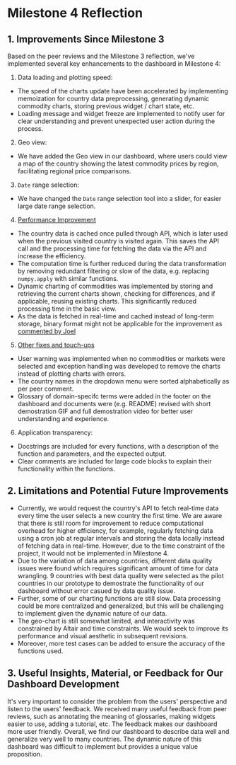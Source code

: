 # Milestone 4 Reflection

## 1. Improvements Since Milestone 3

Based on the peer reviews and the Milestone 3 reflection, we've implemented several key enhancements to the dashboard in Milestone 4:

1. Data loading and plotting speed: 
- The speed of the charts update have been accelerated by implementing memoization for country data preprocessing, generating dynamic commodity charts, storing previous widget / chart state, etc.
- Loading message and widget freeze are implemented to notify user for clear understanding and prevent unexpected user action during the process.

2. Geo view: 
- We have added the Geo view in our dashboard, where users could view a map of the country showing the latest commodity prices by region, facilitating regional price comparisons.

3. `Date` range selection: 
- We have changed the `Date` range selection tool into a slider, for easier large date range selection.

4. [Performance Improvement](https://github.com/UBC-MDS/DSCI-532_2024_19_food-price-tracker/issues/105)
- The country data is cached once pulled through API, which is later used when the previous visited country is visited again. This saves the API call and the processing time for fetching the data via the API and increase the efficiency.
- The computation time is further reduced during the data transformation by removing redundant filtering or slow of the data, e.g. replacing `numpy.apply` with similar functions.
- Dynamic charting of commodities was implemented by storing and retrieving the current charts shown, checking for differences, and if applicable, reusing existing charts. This significantly reduced processing time in the basic view.
- As the data is fetched in real-time and cached instead of long-term storage, binary format might not be applicable for the improvement as [commented by Joel](https://github.com/UBC-MDS/DSCI-532_2024_19_food-price-tracker/issues/105) 

5. [Other fixes and touch-ups](https://github.com/UBC-MDS/DSCI-532_2024_19_food-price-tracker/issues/106)
- User warning was implemented when no commodities or markets were selected and exception handling was developed to remove the charts instead of plotting charts with errors.
- The country names in the dropdown menu were sorted alphabetically as per peer comment.
- Glossary of domain-specifc terms were added in the footer on the dashboard and documents were (e.g. README) revised with short demostration GIF and full demostration video for better user understanding and experience.

6. Application transparency:
- Docstrings are included for every functions, with a description of the function and parameters, and the expected output.
- Clear comments are included for large code blocks to explain their functionality within the functions.

## 2. Limitations and Potential Future Improvements

- Currently, we would request the country's API to fetch real-time data every time the user selects a new country the first time. We are aware that there is still room for improvement to reduce computational overhead for higher efficiency, for example, regularly fetching data using a cron job at regular intervals and storing the data locally instead of fetching  data in real-time. However, due to the time constraint of the project, it would not be implemented in Milestone 4.
- Due to the variation of data among countries, different data quality issues were found which requires significant amount of time for data wrangling. 9 countries with best data quality were selected as the pilot countries in our prototype to demostrate the functionality of our dashboard without error casued by data quality issue.
- Further, some of our charting functions are still slow. Data processing could be more centralized and generalized, but this will be challenging to implement given the dynamic nature of our data.
- The geo-chart is still somewhat limited, and interactivity was constrained by Altair and time constraints. We would seek to improve its performance and visual aesthetic in subsequent revisions. 
- Moreover, more test cases can be added to ensure the accuracy of the functions used.

## 3. Useful Insights, Material, or Feedback for Our Dashboard Development

It's very important to consider the problem from the users' perspective and listen to the users' feedback. We received many useful feedback from peer reviews, such as annotating the meaning of glossaries, making widgets easier to use, adding a tutorial, etc. The feedback makes our dashboard more user friendly. Overall, we find our dashboard to describe data well and generalize very well to many countries. The dynamic nature of this dashboard was difficult to implement but provides a unique value proposition. 
